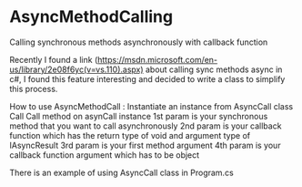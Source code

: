 # AsyncMethodCalling
Calling synchronous methods asynchronously with callback function

Recently I found a link (https://msdn.microsoft.com/en-us/library/2e08f6yc(v=vs.110).aspx) 
about calling sync methods async in c#,
I found this feature interesting and decided to write a class to simplify this process.


How to use AsyncMethodCall :
Instantiate an instance from AsyncCall class
Call Call method on asynCall instance
1st param is your synchronous method that you want to call asynchronously
2nd param is your callback function which has the return type of void and argument type of IAsyncResult
3rd param is your first method argument
4th param is your callback function argument which has to be object

There is an example of using AsyncCall class in Program.cs

